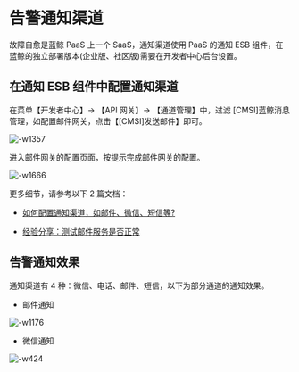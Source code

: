 # 告警通知渠道

故障自愈是蓝鲸 PaaS 上一个 SaaS，通知渠道使用 PaaS 的通知 ESB 组件，在蓝鲸的独立部署版本(企业版、社区版)需要在开发者中心后台设置。

## 在通知 ESB 组件中配置通知渠道

在菜单【开发者中心】-> 【API 网关】-> 【通道管理】中，过滤 [CMSI]蓝鲸消息管理，如配置邮件网关，点击【[CMSI]发送邮件】即可。

![-w1357](../assets/15681996556287.jpg)

进入邮件网关的配置页面，按提示完成邮件网关的配置。

![-w1666](../assets/15681997001970.jpg)

更多细节，请参考以下 2 篇文档：

- [如何配置通知渠道，如邮件、微信、短信等?](../../../../PaaS/2.12/%E4%BA%A7%E5%93%81%E7%99%BD%E7%9A%AE%E4%B9%A6/%E5%9C%BA%E6%99%AF%E6%A1%88%E4%BE%8B/noticeWay.md)

- [经验分享：测试邮件服务是否正常](http://bk.tencent.com/s-mart/community/question/95#/)

## 告警通知效果

通知渠道有 4 种：微信、电话、邮件、短信，以下为部分通道的通知效果。

- 邮件通知

![-w1176](../assets/15681994855930.jpg)

- 微信通知

![-w424](../assets/14955061074598.jpg)
